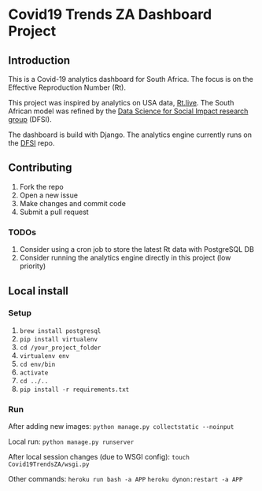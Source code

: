 # Covid19 Trends ZA Dashboard Project

## Introduction

This is a Covid-19 analytics dashboard for South Africa. The focus is on the Effective Reproduction Number (Rt).

This project was inspired by analytics on USA data, [Rt.live](https://rt.live). The South African model was refined by the [Data Science for Social Impact research group](https://github.com/dsfsi/covid19za/blob/master/notebooks/Realtime%20R0.ipynb) (DFSI).

The dashboard is build with Django. The analytics engine currently runs on the [DFSI](https://github.com/dsfsi/covid19za) repo.

## Contributing

1. Fork the repo
1. Open a new issue
1. Make changes and commit code
1. Submit a pull request

### TODOs

1. Consider using a cron job to store the latest Rt data with PostgreSQL DB
1. Consider running the analytics engine directly in this project (low priority)

## Local install

### Setup

1. `brew install postgresql`
1. `pip install virtualenv`
1. `cd /your_project_folder` 
1. `virtualenv env`
1. `cd env/bin`
1. `activate`
1. `cd ../..`
1. `pip install -r requirements.txt`

### Run

After adding new images:
`python manage.py collectstatic --noinput`

Local run:
`python manage.py runserver`

After local session changes (due to WSGI config): 
`touch Covid19TrendsZA/wsgi.py`

Other commands:
`heroku run bash -a APP`
`heroku dynon:restart -a APP`